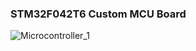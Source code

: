 ### STM32F042T6 Custom MCU Board

![Microcontroller_1](https://github.com/user-attachments/assets/b9a8f3d9-b30d-43f5-bc8a-4d06b8f01954)
